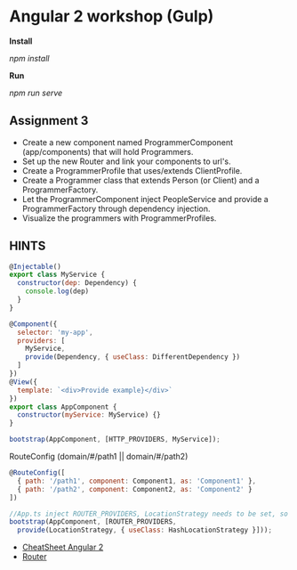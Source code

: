 # Angular 2 workshop (Gulp)

**Install**

_npm install_

**Run**

_npm run serve_


## Assignment 3
  * Create a new component named ProgrammerComponent (app/components) that will hold Programmers.
  * Set up the new Router and link your components to url's.
  * Create a ProgrammerProfile that uses/extends ClientProfile.
  * Create a Programmer class that extends Person (or Client) and a ProgrammerFactory.
  * Let the ProgrammerComponent inject PeopleService and provide a ProgrammerFactory through dependency injection.
  * Visualize the programmers with ProgrammerProfiles.

## HINTS

```javascript
@Injectable()
export class MyService {
  constructor(dep: Dependency) {
    console.log(dep)
  }
}
```

```javascript
@Component({
  selector: 'my-app',
  providers: [
    MyService,
    provide(Dependency, { useClass: DifferentDependency })
  ]
})
@View({
  template: `<div>Provide example}</div>`
})
export class AppComponent {
  constructor(myService: MyService) {}
}

bootstrap(AppComponent, [HTTP_PROVIDERS, MyService]);

```

RouteConfig (domain/#/path1 || domain/#/path2)
```javascript
@RouteConfig([
  { path: '/path1', component: Component1, as: 'Component1' },
  { path: '/path2', component: Component2, as: 'Component2' }
])

//App.ts inject ROUTER_PROVIDERS, LocationStrategy needs to be set, so we provide a strategy.
bootstrap(AppComponent, [ROUTER_PROVIDERS,
  provide(LocationStrategy, { useClass: HashLocationStrategy }]));

```

  * [CheatSheet Angular 2](https://angular.io/cheatsheet)
  * [Router](https://angular.io/docs/ts/latest/api/router/HashLocationStrategy-class.html)
